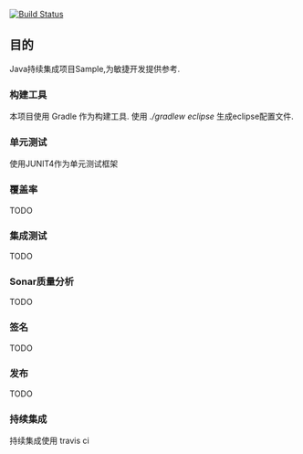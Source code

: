 [![Build Status][build-status-img]][travis-ci]

## 目的

Java持续集成项目Sample,为敏捷开发提供参考.

### 构建工具
本项目使用 Gradle 作为构建工具.
使用 *./gradlew eclipse* 生成eclipse配置文件.

### 单元测试
使用JUNIT4作为单元测试框架

### 覆盖率
TODO

### 集成测试
TODO

### Sonar质量分析
TODO

### 签名
TODO

### 发布
TODO

### 持续集成
持续集成使用 travis ci


[build-status-img]: https://travis-ci.org/joans321/java-sample.png?branch=master
[travis-ci]: https://travis-ci.org/joans321/java-sample
